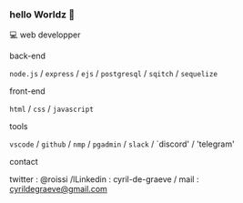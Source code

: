 ### hello Worldz 👋

💻 web developper

back-end

`node.js` / `express` / `ejs` / `postgresql` / `sqitch` / `sequelize`

front-end

`html` / `css` / `javascript`

tools

`vscode` / `github` / `nmp` / `pgadmin` / `slack` / `discord' / 'telegram'

contact

twitter : @roissi /lLinkedin : cyril-de-graeve / mail : cyrildegraeve@gmail.com
